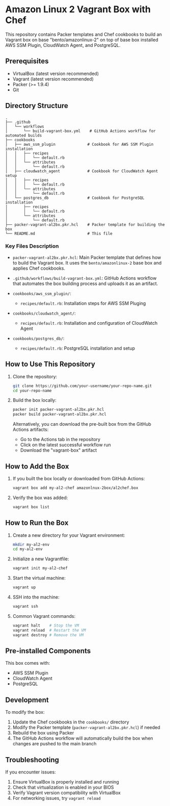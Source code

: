 # Amazon Linux 2 Vagrant Box with Chef

This repository contains Packer templates and Chef cookbooks to build an  Vagrant box on base "bento/amazonlinux-2" on top of base box installed AWS SSM Plugin, CloudWatch Agent, and PostgreSQL.

## Prerequisites

- VirtualBox (latest version recommended)
- Vagrant (latest version recommended)
- Packer (>= 1.9.4)
- Git

## Directory Structure

```
.
├── .github
│   └── workflows
│       └── build-vagrant-box.yml    # GitHub Actions workflow for automated builds
├── cookbooks
│   ├── aws_ssm_plugin              # Cookbook for AWS SSM Plugin installation
│   │   ├── recipes
│   │   │   └── default.rb
│   │   └── attributes
│   │       └── default.rb
│   ├── cloudwatch_agent            # Cookbook for CloudWatch Agent setup
│   │   ├── recipes
│   │   │   └── default.rb
│   │   └── attributes
│   │       └── default.rb
│   └── postgres_db                 # Cookbook for PostgreSQL installation
│       ├── recipes
│       │   └── default.rb
│       └── attributes
│           └── default.rb
├── packer-vagrant-al2bx.pkr.hcl    # Packer template for building the box
└── README.md                       # This file
```

### Key Files Description

- `packer-vagrant-al2bx.pkr.hcl`: Main Packer template that defines how to build the Vagrant box. It uses the `bento/amazonlinux-2` base box and applies Chef cookbooks.

- `.github/workflows/build-vagrant-box.yml`: GitHub Actions workflow that automates the box building process and uploads it as an artifact.

- `cookbooks/aws_ssm_plugin/`:
  - `recipes/default.rb`: Installation steps for AWS SSM Pluging

- `cookbooks/cloudwatch_agent/`:
  - `recipes/default.rb`: Installation and configuration of CloudWatch Agent

- `cookbooks/postgres_db/`:
  - `recipes/default.rb`: PostgreSQL installation and setup

## How to Use This Repository

1. Clone the repository:
   ```bash
   git clone https://github.com/your-username/your-repo-name.git
   cd your-repo-name
   ```

2. Build the box locally:
   ```bash
   packer init packer-vagrant-al2bx.pkr.hcl
   packer build packer-vagrant-al2bx.pkr.hcl
   ```

   Alternatively, you can download the pre-built box from the GitHub Actions artifacts:
   - Go to the Actions tab in the repository
   - Click on the latest successful workflow run
   - Download the "vagrant-box" artifact

## How to Add the Box

1. If you built the box locally or downloaded from GitHub Actions:
   ```bash
   vagrant box add my-al2-chef amazonlnux-2box/al2chef.box
   ```

2. Verify the box was added:
   ```bash
   vagrant box list
   ```

## How to Run the Box

1. Create a new directory for your Vagrant environment:
   ```bash
   mkdir my-al2-env
   cd my-al2-env
   ```

2. Initialize a new Vagrantfile:
   ```bash
   vagrant init my-al2-chef
   ```

3. Start the virtual machine:
   ```bash
   vagrant up
   ```

4. SSH into the machine:
   ```bash
   vagrant ssh
   ```

5. Common Vagrant commands:
   ```bash
   vagrant halt    # Stop the VM
   vagrant reload  # Restart the VM
   vagrant destroy # Remove the VM
   ```

## Pre-installed Components

This box comes with:
- AWS SSM Plugin
- CloudWatch Agent
- PostgreSQL

## Development

To modify the box:
1. Update the Chef cookbooks in the `cookbooks/` directory
2. Modify the Packer template (`packer-vagrant-al2bx.pkr.hcl`) if needed
3. Rebuild the box using Packer
4. The GitHub Actions workflow will automatically build the box when changes are pushed to the main branch

## Troubleshooting

If you encounter issues:
1. Ensure VirtualBox is properly installed and running
2. Check that virtualization is enabled in your BIOS
3. Verify Vagrant version compatibility with VirtualBox
4. For networking issues, try `vagrant reload`
